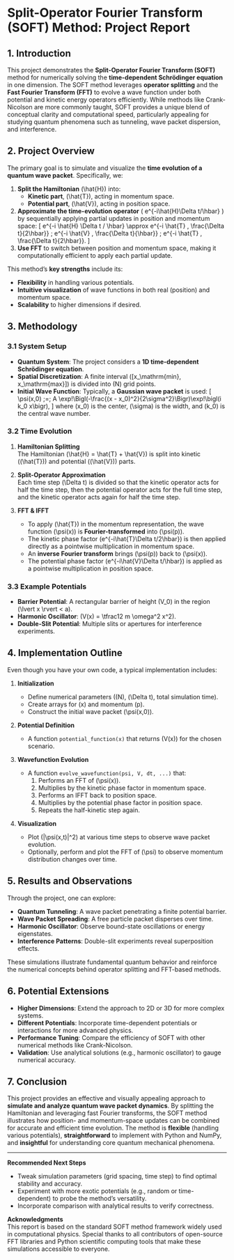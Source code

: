 # Split-Operator Fourier Transform (SOFT) Method: Project Report

## 1. Introduction

This project demonstrates the **Split-Operator Fourier Transform (SOFT)** method for numerically solving the **time-dependent Schrödinger equation** in one dimension. The SOFT method leverages **operator splitting** and the **Fast Fourier Transform (FFT)** to evolve a wave function under both potential and kinetic energy operators efficiently. While methods like Crank-Nicolson are more commonly taught, SOFT provides a unique blend of conceptual clarity and computational speed, particularly appealing for studying quantum phenomena such as tunneling, wave packet dispersion, and interference.

## 2. Project Overview

The primary goal is to simulate and visualize the **time evolution of a quantum wave packet**. Specifically, we:

1. **Split the Hamiltonian** \(\hat{H}\) into:
   - **Kinetic part**, \(\hat{T}\), acting in momentum space.
   - **Potential part**, \(\hat{V}\), acting in position space.
2. **Approximate the time-evolution operator** \( e^{-i\hat{H}\Delta t/\hbar} \) by sequentially applying partial updates in position and momentum space:
   \[
   e^{-i \hat{H} \Delta t / \hbar}
   \approx
   e^{-i \hat{T} \, \frac{\Delta t}{2\hbar}}
   \; e^{-i \hat{V} \, \frac{\Delta t}{\hbar}}
   \; e^{-i \hat{T} \, \frac{\Delta t}{2\hbar}}.
   \]
3. **Use FFT** to switch between position and momentum space, making it computationally efficient to apply each partial update.

This method’s **key strengths** include its:
- **Flexibility** in handling various potentials.
- **Intuitive visualization** of wave functions in both real (position) and momentum space.
- **Scalability** to higher dimensions if desired.

## 3. Methodology

### 3.1 System Setup

- **Quantum System**: The project considers a **1D time-dependent Schrödinger equation**.  
- **Spatial Discretization**: A finite interval \([x_\mathrm{min}, x_\mathrm{max}]\) is divided into \(N\) grid points.  
- **Initial Wave Function**: Typically, a **Gaussian wave packet** is used:
  \[
  \psi(x,0)
  \;=\;
  A \exp\!\Bigl(-\frac{(x - x_0)^2}{2\sigma^2}\Bigr)\exp\!\bigl(i k_0 x\bigr),
  \]
  where \(x_0\) is the center, \(\sigma\) is the width, and \(k_0\) is the central wave number.

### 3.2 Time Evolution

1. **Hamiltonian Splitting**  
   The Hamiltonian \(\hat{H} = \hat{T} + \hat{V}\) is split into kinetic (\(\hat{T}\)) and potential (\(\hat{V}\)) parts.

2. **Split-Operator Approximation**  
   Each time step \(\Delta t\) is divided so that the kinetic operator acts for half the time step, then the potential operator acts for the full time step, and the kinetic operator acts again for half the time step.

3. **FFT & IFFT**  
   - To apply \(\hat{T}\) in the momentum representation, the wave function \(\psi(x)\) is **Fourier-transformed** into \(\psi(p)\).  
   - The kinetic phase factor \(e^{-i\hat{T}\Delta t/2\hbar}\) is then applied directly as a pointwise multiplication in momentum space.  
   - An **inverse Fourier transform** brings \(\psi(p)\) back to \(\psi(x)\).  
   - The potential phase factor \(e^{-i\hat{V}\Delta t/\hbar}\) is applied as a pointwise multiplication in position space.

### 3.3 Example Potentials
- **Barrier Potential**: A rectangular barrier of height \(V_0\) in the region \(\lvert x \rvert < a\).  
- **Harmonic Oscillator**: \(V(x) = \tfrac12 m \omega^2 x^2\).  
- **Double-Slit Potential**: Multiple slits or apertures for interference experiments.

## 4. Implementation Outline

Even though you have your own code, a typical implementation includes:

1. **Initialization**  
   - Define numerical parameters (\(N\), \(\Delta t\), total simulation time).  
   - Create arrays for \(x\) and momentum \(p\).  
   - Construct the initial wave packet \(\psi(x,0)\).

2. **Potential Definition**  
   - A function `potential_function(x)` that returns \(V(x)\) for the chosen scenario.

3. **Wavefunction Evolution**  
   - A function `evolve_wavefunction(psi, V, dt, ...)` that:
     1. Performs an FFT of \(\psi(x)\).  
     2. Multiplies by the kinetic phase factor in momentum space.  
     3. Performs an IFFT back to position space.  
     4. Multiplies by the potential phase factor in position space.  
     5. Repeats the half-kinetic step again.

4. **Visualization**  
   - Plot \(|\psi(x,t)|^2\) at various time steps to observe wave packet evolution.  
   - Optionally, perform and plot the FFT of \(\psi\) to observe momentum distribution changes over time.

## 5. Results and Observations

Through the project, one can explore:
- **Quantum Tunneling**: A wave packet penetrating a finite potential barrier.  
- **Wave Packet Spreading**: A free particle packet disperses over time.  
- **Harmonic Oscillator**: Observe bound-state oscillations or energy eigenstates.  
- **Interference Patterns**: Double-slit experiments reveal superposition effects.

These simulations illustrate fundamental quantum behavior and reinforce the numerical concepts behind operator splitting and FFT-based methods.

## 6. Potential Extensions

- **Higher Dimensions**: Extend the approach to 2D or 3D for more complex systems.  
- **Different Potentials**: Incorporate time-dependent potentials or interactions for more advanced physics.  
- **Performance Tuning**: Compare the efficiency of SOFT with other numerical methods like Crank-Nicolson.  
- **Validation**: Use analytical solutions (e.g., harmonic oscillator) to gauge numerical accuracy.

## 7. Conclusion

This project provides an effective and visually appealing approach to **simulate and analyze quantum wave packet dynamics**. By splitting the Hamiltonian and leveraging fast Fourier transforms, the SOFT method illustrates how position- and momentum-space updates can be combined for accurate and efficient time evolution. The method is **flexible** (handling various potentials), **straightforward** to implement with Python and NumPy, and **insightful** for understanding core quantum mechanical phenomena.

---

**Recommended Next Steps**  
- Tweak simulation parameters (grid spacing, time step) to find optimal stability and accuracy.  
- Experiment with more exotic potentials (e.g., random or time-dependent) to probe the method’s versatility.  
- Incorporate comparison with analytical results to verify correctness.

**Acknowledgments**  
This report is based on the standard SOFT method framework widely used in computational physics. Special thanks to all contributors of open-source FFT libraries and Python scientific computing tools that make these simulations accessible to everyone.

